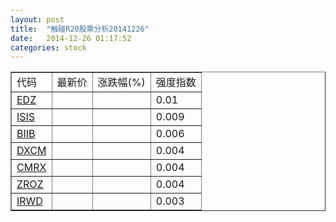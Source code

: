 ```yaml
---
layout: post
title:  "触碰R20股票分析20141226"
date:   2014-12-26 01:17:52
categories: stock
---
```

<script type="text/javascript">
var stockList = []
stockList.push('gb_edz');
stockList.push('gb_isis');
stockList.push('gb_biib');
stockList.push('gb_dxcm');
stockList.push('gb_cmrx');
stockList.push('gb_zroz');
stockList.push('gb_irwd');
</script>

<table border="1">
 <tr>
 <td>代码</td>
  <td>最新价</td>
  <td>涨跌幅(%)</td>
 <td>强度指数</td>
</tr>
  <tr id="edz"><td><a href="http://stock.finance.sina.com.cn/usstock/quotes/EDZ.html" target="_blank">EDZ</a></td><td></td><td></td><td>0.01</td></tr>
  <tr id="isis"><td><a href="http://stock.finance.sina.com.cn/usstock/quotes/ISIS.html" target="_blank">ISIS</a></td><td></td><td></td><td>0.009</td></tr>
  <tr id="biib"><td><a href="http://stock.finance.sina.com.cn/usstock/quotes/BIIB.html" target="_blank">BIIB</a></td><td></td><td></td><td>0.006</td></tr>
  <tr id="dxcm"><td><a href="http://stock.finance.sina.com.cn/usstock/quotes/DXCM.html" target="_blank">DXCM</a></td><td></td><td></td><td>0.004</td></tr>
  <tr id="cmrx"><td><a href="http://stock.finance.sina.com.cn/usstock/quotes/CMRX.html" target="_blank">CMRX</a></td><td></td><td></td><td>0.004</td></tr>
  <tr id="zroz"><td><a href="http://stock.finance.sina.com.cn/usstock/quotes/ZROZ.html" target="_blank">ZROZ</a></td><td></td><td></td><td>0.004</td></tr>
  <tr id="irwd"><td><a href="http://stock.finance.sina.com.cn/usstock/quotes/IRWD.html" target="_blank">IRWD</a></td><td></td><td></td><td>0.003</td></tr>
</table>
